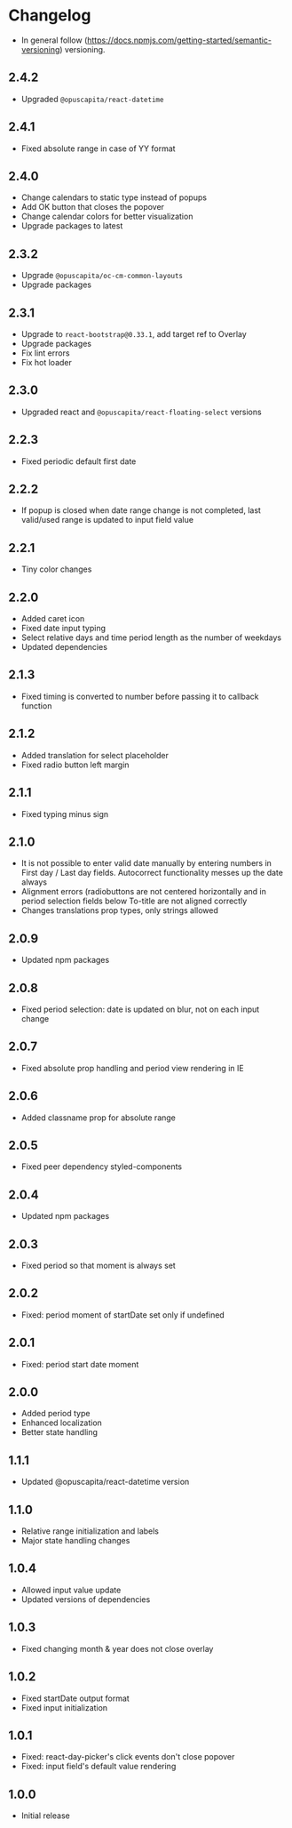 # Changelog

* In general follow (https://docs.npmjs.com/getting-started/semantic-versioning) versioning.

## <next>

## 2.4.2
* Upgraded `@opuscapita/react-datetime`

## 2.4.1
* Fixed absolute range in case of YY format

## 2.4.0
* Change calendars to static type instead of popups
* Add OK button that closes the popover
* Change calendar colors for better visualization
* Upgrade packages to latest

## 2.3.2
* Upgrade `@opuscapita/oc-cm-common-layouts`
* Upgrade packages

## 2.3.1
* Upgrade to `react-bootstrap@0.33.1`, add target ref to Overlay
* Upgrade packages
* Fix lint errors
* Fix hot loader

## 2.3.0
* Upgraded react and `@opuscapita/react-floating-select` versions

## 2.2.3
* Fixed periodic default first date

## 2.2.2
* If popup is closed when date range change is not completed, last valid/used range is updated to input field value

## 2.2.1
* Tiny color changes

## 2.2.0
* Added caret icon
* Fixed date input typing
* Select relative days and time period length as the number of weekdays
* Updated dependencies

## 2.1.3
* Fixed timing is converted to number before passing it to callback function

## 2.1.2
* Added translation for select placeholder
* Fixed radio button left margin

## 2.1.1
* Fixed typing minus sign

## 2.1.0
* It is not possible to enter valid date manually by entering numbers in First day / Last day fields. Autocorrect functionality messes up the date always
* Alignment errors (radiobuttons are not centered horizontally and in period selection fields below To-title are not aligned correctly
* Changes translations prop types, only strings allowed

## 2.0.9
* Updated npm packages

## 2.0.8
* Fixed period selection: date is updated on blur, not on each input change

## 2.0.7
* Fixed absolute prop handling and period view rendering in IE

## 2.0.6
* Added classname prop for absolute range

## 2.0.5
* Fixed peer dependency styled-components

## 2.0.4
* Updated npm packages

## 2.0.3
* Fixed period so that moment is always set

## 2.0.2
* Fixed: period moment of startDate set only if undefined

## 2.0.1
* Fixed: period start date moment

## 2.0.0
* Added period type
* Enhanced localization
* Better state handling

## 1.1.1
* Updated @opuscapita/react-datetime version

## 1.1.0
* Relative range initialization and labels
* Major state handling changes

## 1.0.4
* Allowed input value update
* Updated versions of dependencies

## 1.0.3
* Fixed changing month & year does not close overlay

## 1.0.2
* Fixed startDate output format
* Fixed input initialization

## 1.0.1
* Fixed: react-day-picker's click events don't close popover
* Fixed: input field's default value rendering

## 1.0.0
* Initial release
